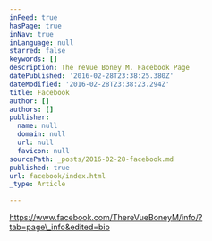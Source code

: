 ```yaml
---
inFeed: true
hasPage: true
inNav: true
inLanguage: null
starred: false
keywords: []
description: The reVue Boney M. Facebook Page
datePublished: '2016-02-28T23:38:25.380Z'
dateModified: '2016-02-28T23:38:23.294Z'
title: Facebook
author: []
authors: []
publisher:
  name: null
  domain: null
  url: null
  favicon: null
sourcePath: _posts/2016-02-28-facebook.md
published: true
url: facebook/index.html
_type: Article

---
```

https://www.facebook.com/ThereVueBoneyM/info/?tab=page\_info&edited=bio